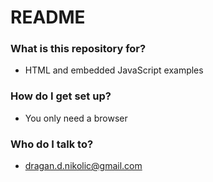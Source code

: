# README #

### What is this repository for? ###

* HTML and embedded JavaScript examples

### How do I get set up? ###

* You only need a browser

### Who do I talk to? ###

* dragan.d.nikolic@gmail.com